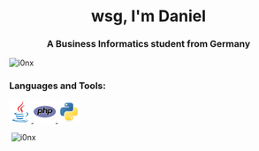 <h1 align="center">wsg, I'm Daniel</h1>
<h3 align="center">A Business Informatics student from Germany</h3>

<p align="left"> <img src="https://komarev.com/ghpvc/?username=i0nx&label=Profile%20views&color=0e75b6&style=flat" alt="i0nx" /> </p>



</p>

<h3 align="left">Languages and Tools:</h3>
<p align="left"> <a href="https://www.java.com" target="_blank" rel="noreferrer"> <img src="https://raw.githubusercontent.com/devicons/devicon/master/icons/java/java-original.svg" alt="java" width="40" height="40"/> </a> <a href="https://www.php.net" target="_blank" rel="noreferrer"> <img src="https://raw.githubusercontent.com/devicons/devicon/master/icons/php/php-original.svg" alt="php" width="40" height="40"/> </a> <a href="https://www.python.org" target="_blank" rel="noreferrer"> <img src="https://raw.githubusercontent.com/devicons/devicon/master/icons/python/python-original.svg" alt="python" width="40" height="40"/> </a> </p>

<p>&nbsp;<img align="center" src="https://github-readme-stats.vercel.app/api?username=i0nx&show_icons=true&locale=en" alt="i0nx" /></p>
